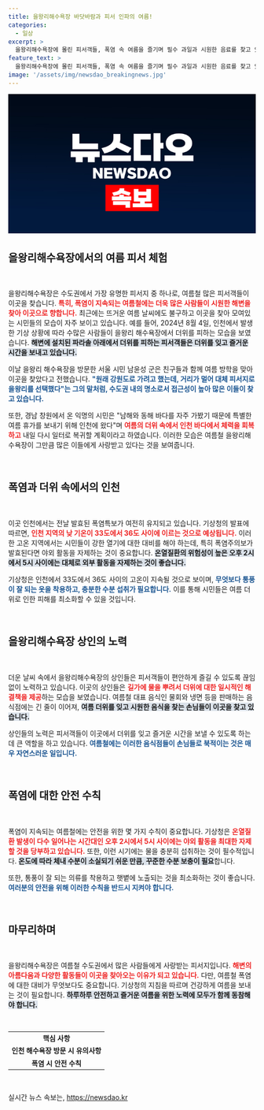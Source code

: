 ```yaml
---
title: 을왕리해수욕장 바닷바람과 피서 인파의 여름!
categories:
  - 일상
excerpt: >
  을왕리해수욕장에 몰린 피서객들, 폭염 속 여름을 즐기며 필수 과일과 시원한 음료를 찾고 있다. 폭염특보가 발효된 가운데, 이곳은 서울 근교의 인기 피서지로 많은 이들의 발길을 끌고 있다. 안전한 피서, 어떻게 즐길까?
feature_text: >
  을왕리해수욕장에 몰린 피서객들, 폭염 속 여름을 즐기며 필수 과일과 시원한 음료를 찾고 있다. 폭염특보가 발효된 가운데, 이곳은 서울 근교의 인기 피서지로 많은 이들의 발길을 끌고 있다. 안전한 피서, 어떻게 즐길까?
image: '/assets/img/newsdao_breakingnews.jpg'
---
```


<p><img src="/assets/img/newsdao_breakingnews.jpg" alt="bookingtag 속보" /></p>

<h2 data-ke-size="size26">을왕리해수욕장에서의 여름 피서 체험</h2>

<p data-ke-size="size16">&nbsp;</p>

<p>을왕리해수욕장은 수도권에서 가장 유명한 피서지 중 하나로, 여름철 많은 피서객들이 이곳을 찾습니다. <b><span style="color: #ee2323;">특히, 폭염이 지속되는 여름철에는 더욱 많은 사람들이 시원한 해변을 찾아 이곳으로 향합니다.</span></b> 최근에는 뜨거운 여름 날씨에도 불구하고 이곳을 찾아 모여있는 시민들의 모습이 자주 보이고 있습니다. 예를 들어, 2024년 8월 4일, 인천에서 발생한 기상 상황에 따라 수많은 사람들이 을왕리 해수욕장에서 더위를 피하는 모습을 보였습니다. <b><span style="background-color: #21538527;">해변에 설치된 파라솔 아래에서 더위를 피하는 피서객들은 더위를 잊고 즐거운 시간을 보내고 있습니다.</span></b> </p>

<p>이날 을왕리 해수욕장을 방문한 서울 시민 남윤성 군은 친구들과 함께 여름 방학을 맞아 이곳을 찾았다고 전했습니다. <b><span style="color: #1a5490;">"원래 강원도로 가려고 했는데, 거리가 멀어 대체 피서지로 을왕리를 선택했다"는 그의 말처럼, 수도권 내의 명소로서 접근성이 높아 많은 이들이 찾고 있습니다.</span></b> </p>

<p>또한, 경남 창원에서 온 익명의 시민은 "남해와 동해 바다를 자주 가봤기 때문에 특별한 여름 휴가를 보내기 위해 인천에 왔다"며 <b><span style="color: #ee2323;">여름의 더위 속에서 인천 바다에서 체력을 회복하고</span></b> 내일 다시 일터로 복귀할 계획이라고 하였습니다. 이러한 모습은 여름철 을왕리해수욕장이 그만큼 많은 이들에게 사랑받고 있다는 것을 보여줍니다. </p>

<p data-ke-size="size16">&nbsp;</p>

<h2 data-ke-size="size26">폭염과 더위 속에서의 인천</h2>

<p data-ke-size="size16">&nbsp;</p>

<p>이곳 인천에서는 전날 발효된 폭염특보가 여전히 유지되고 있습니다. 기상청의 발표에 따르면, <b><span style="color: #ee2323;">인천 지역의 낮 기온이 33도에서 36도 사이에 이르는 것으로 예상됩니다.</span></b> 이러한 고온 지역에서는 시민들이 강한 열기에 대한 대비를 해야 하는데, 특히 폭염주의보가 발효된다면 야외 활동을 자제하는 것이 중요합니다. <b><span style="background-color: #21538527;">온열질환의 위험성이 높은 오후 2시에서 5시 사이에는 대체로 외부 활동을 자제하는 것이 좋습니다.</span></b></p>

<p>기상청은 인천에서 33도에서 36도 사이의 고온이 지속될 것으로 보이며, <b><span style="color: #1a5490;">무엇보다 통풍이 잘 되는 옷을 착용하고, 충분한 수분 섭취가 필요합니다.</span></b> 이를 통해 시민들은 여름 더위로 인한 피해를 최소화할 수 있을 것입니다.</p>

<p data-ke-size="size16">&nbsp;</p>

<h2 data-ke-size="size26">을왕리해수욕장 상인의 노력</h2>

<p data-ke-size="size16">&nbsp;</p>

<p>더운 날씨 속에서 을왕리해수욕장의 상인들은 피서객들이 편안하게 즐길 수 있도록 끊임없이 노력하고 있습니다. 이곳의 상인들은 <b><span style="color: #ee2323;">길가에 물을 뿌려서 더위에 대한 일시적인 해결책을 제공</span></b>하는 모습을 보였습니다. 여름철 대표 음식인 물회와 냉면 등을 판매하는 음식점에는 긴 줄이 이어져, <b><span style="background-color: #21538527;">여름 더위를 잊고 시원한 음식을 찾는 손님들이 이곳을 찾고 있습니다.</span></b> </p>

<p>상인들의 노력은 피서객들이 이곳에서 더위를 잊고 즐거운 시간을 보낼 수 있도록 하는 데 큰 역할을 하고 있습니다. <b><span style="color: #1a5490;">여름철에는 이러한 음식점들이 손님들로 북적이는 것은 매우 자연스러운 일입니다.</span></b></p>

<p data-ke-size="size16">&nbsp;</p>

<h2 data-ke-size="size26">폭염에 대한 안전 수칙</h2>

<p data-ke-size="size16">&nbsp;</p>

<p>폭염이 지속되는 여름철에는 안전을 위한 몇 가지 수칙이 중요합니다. 기상청은 <b><span style="color: #ee2323;">온열질환 발생이 다수 일어나는 시간대인 오후 2시에서 5시 사이에는 야외 활동을 최대한 자제할 것을 당부하고 있습니다.</span></b> 또한, 이런 시기에는 물을 충분히 섭취하는 것이 필수적입니다. <b><span style="background-color: #21538527;">온도에 따라 체내 수분이 소실되기 쉬운 만큼, 꾸준한 수분 보충이 필요</span></b>합니다. </p>

<p>또한, 통풍이 잘 되는 의류를 착용하고 햇볕에 노출되는 것을 최소화하는 것이 좋습니다. <b><span style="color: #1a5490;">여러분의 안전을 위해 이러한 수칙을 반드시 지켜야 합니다.</span></b> </p>

<p data-ke-size="size16">&nbsp;</p>

<h2 data-ke-size="size26">마무리하며</h2>

<p data-ke-size="size16">&nbsp;</p>

<p>을왕리해수욕장은 여름철 수도권에서 많은 사람들에게 사랑받는 피서지입니다. <b><span style="color: #ee2323;">해변의 아름다움과 다양한 활동들이 이곳을 찾아오는 이유가 되고 있습니다.</span></b> 다만, 여름철 폭염에 대한 대비가 무엇보다도 중요합니다. 기상청의 지침을 따르며 건강하게 여름을 보내는 것이 필요합니다.  <b><span style="background-color: #21538527;">하루하루 안전하고 즐거운 여름을 위한 노력에 모두가 함께 동참해야 합니다.</span></b></p>

<p data-ke-size="size16">&nbsp;</p> 

<table>
    <tr>
        <td style="text-align: center; height: 17px;"><b>핵심 사항</b></td>
    </tr>
    <tr>
        <td style="text-align: center; height: 17px;"><b>인천 해수욕장 방문 시 유의사항</b></td>
    </tr>
    <tr>
        <td style="text-align: center; height: 17px;"><b>폭염 시 안전 수칙</b></td>
    </tr>
</table>

<p data-ke-size="size16">&nbsp;</p> 
실시간 뉴스 속보는, <a href="https://newsdao.kr" rel="dofollow">https://newsdao.kr</a>



